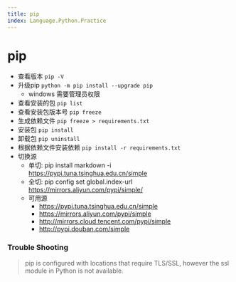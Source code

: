 ```yaml
---
title: pip
index: Language.Python.Practice
---
```


# pip

- 查看版本 `pip -V`
- 升级pip `python -m pip install --upgrade pip` 
  * windows 需要管理员权限
- 查看安装的包 `pip list`
- 查看安装包版本号 `pip freeze`
- 生成依赖文件 `pip freeze > requirements.txt`
- 安装包 `pip install`
- 卸载包 `pip uninstall`
- 根据依赖文件安装依赖 `pip install -r requirements.txt`
- 切换源
  * 单切: pip install markdown -i https://pypi.tuna.tsinghua.edu.cn/simple
  * 全切: pip config set global.index-url https://mirrors.aliyun.com/pypi/simple/
  * 可用源
    - https://pypi.tuna.tsinghua.edu.cn/simple
    - https://mirrors.aliyun.com/pypi/simple
    - http://mirrors.cloud.tencent.com/pypi/simple
    - http://pypi.douban.com/simple




### Trouble Shooting 

> pip is configured with locations that require TLS/SSL, however the ssl module in Python is not available.